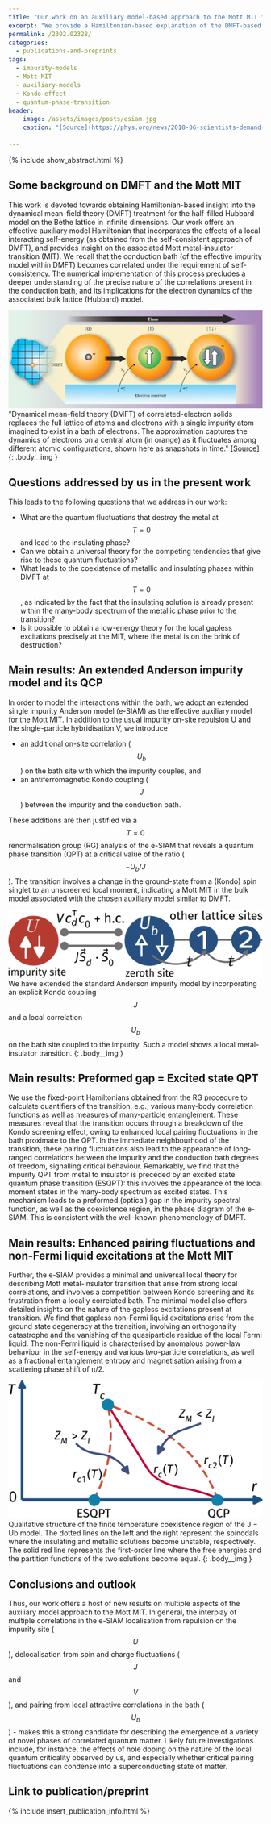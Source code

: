 ```yaml
---
title: "Our work on an auxiliary model-based approach to the Mott MIT is now available on the arxiv."
excerpt: "We provide a Hamiltonian-based explanation of the DMFT-based phenomenology of the infinite dimensional Hubbard model, obtaining novel insights on the Mott MIT in the process."
permalink: /2302.02328/
categories:
  - publications-and-preprints
tags:
  - impurity-models
  - Mott-MIT
  - auxiliary-models
  - Kondo-effect
  - quantum-phase-transition
header:
    image: /assets/images/posts/esiam.jpg
    caption: "[Source](https://phys.org/news/2018-06-scientists-demand-entanglement-link.html)"

---
```


{% include show_abstract.html %}

## Some background on DMFT and the Mott MIT

This work is devoted towards obtaining Hamiltonian-based insight into the dynamical mean-field theory (DMFT) treatment for the half-filled Hubbard model on the Bethe lattice in infinite dimensions. Our work offers an effective auxiliary model Hamiltonian that incorporates the effects of a local interacting self-energy (as obtained from the self-consistent approach of DMFT), and provides insight on the associated Mott metal-insulator transition (MIT). We recall that the conduction bath (of the effective impurity model within DMFT) becomes correlated under the requirement of self-consistency. The numerical implementation of this process precludes a deeper understanding of the precise nature of the correlations present in the conduction bath, and its implications for the electron dynamics of the associated bulk lattice (Hubbard) model. 

![](/assets/images/esiam/dmft.gif)
"Dynamical mean-field theory (DMFT) of correlated-electron solids replaces the full lattice of atoms and electrons with a single impurity atom imagined to exist in a bath of electrons. The approximation captures the dynamics of electrons on a central atom (in orange) as it fluctuates among different atomic configurations, shown here as snapshots in time." [[Source]](https://physicstoday.scitation.org/doi/10.1063/1.1712502)
{: .body__img }

## Questions addressed by us in the present work

This leads to the following questions that we address in our work:
- What are the quantum fluctuations that destroy the metal at $$T=0$$ and lead to the insulating phase?
- Can we obtain a universal theory for the competing tendencies that give rise to these quantum fluctuations?
- What leads to the coexistence of metallic and insulating phases within DMFT at $$T=0$$, as indicated by the fact that the insulating solution is already present within the many-body spectrum of the metallic phase prior to the transition?
- Is it possible to obtain a low-energy theory for the local gapless excitations precisely at the MIT, where the metal is on the brink of destruction? 

## Main results: An extended Anderson impurity model and its QCP

In order to model the interactions within the bath, we adopt an extended single impurity Anderson model (e-SIAM) as the effective auxiliary model for the Mott MIT. In addition to the usual impurity on-site repulsion U and the single-particle hybridisation V, we introduce 
- an additional on-site correlation ($$U_b$$) on the bath site with which the impurity couples, and
- an antiferromagnetic Kondo coupling ($$J$$) between the impurity and the conduction bath. 

These additions are then justified via a $$T=0$$ renormalisation group (RG) analysis of the e-SIAM that reveals a quantum phase transition (QPT) at a critical value of the ratio ($$-U_b/J$$). The transition involves a change in the ground-state from a (Kondo) spin singlet to an unscreened local moment, indicating a Mott MIT in the bulk model associated with the chosen auxiliary model similar to DMFT. 

![](/assets/images/esiam/esiam_bare.svg)
We have extended the standard Anderson impurity model by incorporating an explicit Kondo coupling $$J$$ and a local correlation $$U_b$$ on the bath site coupled to the impurity. Such a model shows a local metal-insulator transition.
{: .body__img }

## Main results: Preformed gap = Excited state QPT

We use the fixed-point Hamiltonians obtained from the RG procedure to calculate quantifiers of the transition, e.g., various many-body correlation functions as well as measures of many-particle entanglement. These measures reveal that the transition occurs through a breakdown of the Kondo screening effect, owing to enhanced local pairing fluctuations in the bath proximate to the QPT. In the immediate neighbourhood of the transition, these pairing fluctuations also lead to the appearance of long-ranged correlations between the impurity and the conduction bath degrees of freedom, signalling critical behaviour. Remarkably, we find that the impurity QPT from metal to insulator is preceded by an excited state quantum phase transition (ESQPT): this involves the appearance of the local moment states in the many-body spectrum as excited states. This mechanism leads to a preformed (optical) gap in the impurity spectral function, as well as the coexistence region, in the phase diagram of the e-SIAM. This is consistent with the well-known phenomenology of DMFT. 

## Main results: Enhanced pairing fluctuations and non-Fermi liquid excitations at the Mott MIT

Further, the e-SIAM provides a minimal and universal local theory for describing Mott metal-insulator transition that arise from strong local correlations, and involves a competition between Kondo screening and its frustration from a locally correlated bath. The minimal model also offers detailed insights on the nature of the gapless excitations present at transition. We find that gapless non-Fermi liquid excitations arise from the ground state degeneracy at the transition, involving an orthogonality catastrophe and the vanishing of the quasiparticle residue of the local Fermi liquid. The non-Fermi liquid is characterised by anomalous power-law behaviour in the self-energy and various two-particle correlations, as well as a fractional entanglement entropy and magnetisation arising from a scattering phase shift of π/2. 

![](/assets/images/esiam/coexistence-dmft.png)
Qualitative structure of the finite temperature coexistence region of the J − Ub model. The dotted lines on the left and the right represent the spinodals where the insulating and metallic solutions become unstable, respectively. The solid red line represents the first-order line where the free energies and the partition functions of the two solutions become equal.
{: .body__img }

## Conclusions and outlook

Thus, our work offers a host of new results on multiple aspects of the auxiliary model approach to the Mott MIT. In general, the interplay of multiple correlations in the e-SIAM localisation from repulsion on the impurity site ($$U$$), delocalisation from spin and charge fluctuations ($$J$$ and $$V$$), and pairing from local attractive correlations in the bath ($$U_b$$) - makes this a strong candidate for describing the emergence of a variety of novel phases of correlated quantum matter. Likely future investigations include, for instance, the effects of hole doping on the nature of the local quantum criticality observed by us, and especially whether critical pairing fluctuations can condense into a superconducting state of matter.



## Link to publication/preprint

{% include insert_publication_info.html %}

